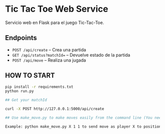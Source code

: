 # Tic Tac Toe Web Service

Servicio web en Flask para el juego Tic-Tac-Toe.

## Endpoints

- `POST /api/create` – Crea una partida
- `GET /api/status?matchId=` – Devuelve estado de la partida
- `POST /api/move` – Realiza una jugada

## HOW TO START

```bash
pip install -r requirements.txt
python run.py

## Get your matchId

curl -X POST http://127.0.0.1:5000/api/create

## Use make_move.py to make moves easily from the command line (You need to change matchId first)

Example: python make_move.py X 1 1 to send move as player X to position (1, 1)
